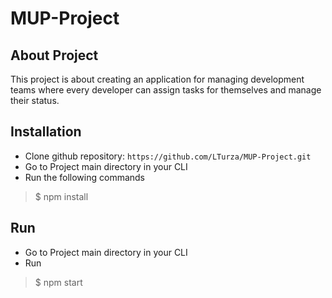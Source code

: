 # MUP-Project

## About Project
This project is about creating an application for managing development teams where every developer can assign tasks for themselves and manage their status.
## Installation
- Clone github repository: `https://github.com/LTurza/MUP-Project.git`
- Go to Project main directory in your CLI
- Run the following commands
> $ npm install
## Run
- Go to Project main directory in your CLI
- Run 
> $ npm start